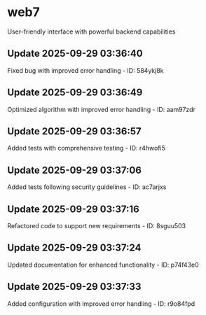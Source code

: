 # web7
User-friendly interface with powerful backend capabilities

## Update 2025-09-29 03:36:40
Fixed bug with improved error handling - ID: 584ykj8k


## Update 2025-09-29 03:36:49
Optimized algorithm with improved error handling - ID: aam97zdr


## Update 2025-09-29 03:36:57
Added tests with comprehensive testing - ID: r4hwofi5


## Update 2025-09-29 03:37:06
Added tests following security guidelines - ID: ac7arjxs


## Update 2025-09-29 03:37:16
Refactored code to support new requirements - ID: 8sguu503


## Update 2025-09-29 03:37:24
Updated documentation for enhanced functionality - ID: p74f43e0


## Update 2025-09-29 03:37:33
Added configuration with improved error handling - ID: r9o84fpd

